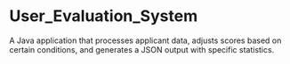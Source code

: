 # User_Evaluation_System
A Java application that processes applicant data, adjusts scores based on certain conditions, and generates a JSON output with specific statistics.
